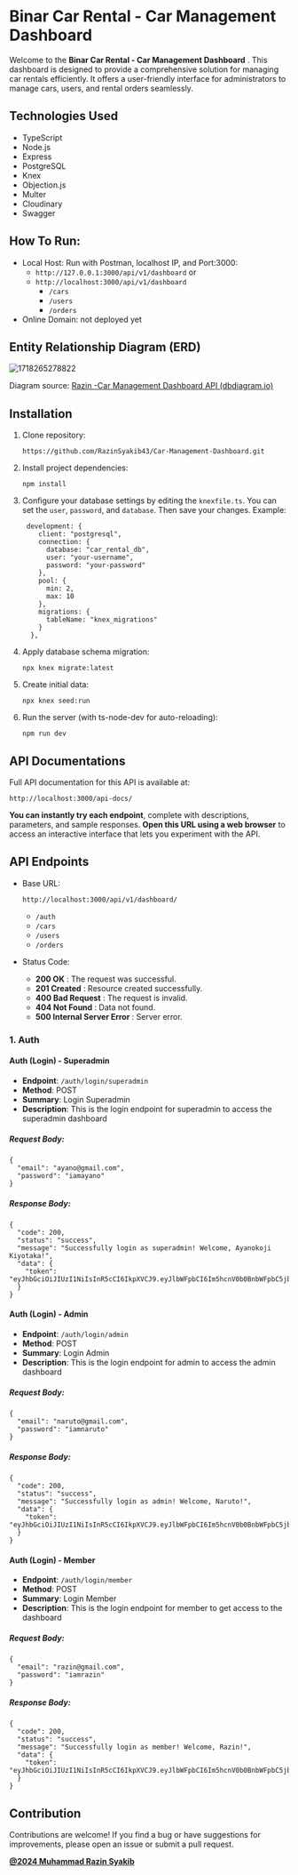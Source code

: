 # Binar Car Rental - Car Management Dashboard

Welcome to the **Binar Car Rental - Car Management Dashboard** . This dashboard is designed to provide a comprehensive solution for managing car rentals efficiently. It offers a user-friendly interface for administrators to manage cars, users, and rental orders seamlessly.

## Technologies Used

- TypeScript
- Node.js
- Express
- PostgreSQL
- Knex
- Objection.js
- Multer
- Cloudinary
- Swagger

## How To Run:

- Local Host: Run with Postman, localhost IP, and Port:3000:
  - `http://127.0.0.1:3000/api/v1/dashboard` or
  - `http://localhost:3000/api/v1/dashboard`
    - `/cars`
    - `/users`
    - `/orders`
- Online Domain: not deployed yet

## Entity Relationship Diagram (ERD)

![1718265278822](image/README/1718265278822.png)

Diagram source: [Razin -Car Management Dashboard API (dbdiagram.io)](https://dbdiagram.io/d/Razin-Car-Management-Dashboard-API-666aa385a179551be6c66564)

## Installation

1. Clone repository:

   ```
   https://github.com/RazinSyakib43/Car-Management-Dashboard.git
   ```

2. Install project dependencies:

   ```
   npm install
   ```

3. Configure your database settings by editing the `knexfile.ts`. You can set the `user`, `password`, and `database`. Then save your changes. Example:

   ```
    development: {
       client: "postgresql",
       connection: {
         database: "car_rental_db",
         user: "your-username",
         password: "your-password"
       },
       pool: {
         min: 2,
         max: 10
       },
       migrations: {
         tableName: "knex_migrations"
       }
     },
   ```

4. Apply database schema migration:

   ```
   npx knex migrate:latest
   ```

5. Create initial data:

   ```
   npx knex seed:run
   ```

6. Run the server (with ts-node-dev for auto-reloading):

   ```
   npm run dev
   ```

## API Documentations

Full API documentation for this API is available at:

```
http://localhost:3000/api-docs/
```

**You can instantly try each endpoint**, complete with descriptions, parameters, and sample responses. **Open this URL using a web browser** to access an interactive interface that lets you experiment with the API.

## API Endpoints

- Base URL:

  ```
  http://localhost:3000/api/v1/dashboard/
  ```

  - `/auth`
  - `/cars`
  - `/users`
  - `/orders`

- Status Code:

  - **200 OK** : The request was successful.
  - **201 Created** : Resource created successfully.
  - **400 Bad Request** : The request is invalid.
  - **404 Not Found** : Data not found.
  - **500 Internal Server Error** : Server error.

### 1. Auth

#### Auth (Login) - Superadmin

- **Endpoint**: `/auth/login/superadmin`
- **Method**: POST
- **Summary**: Login Superadmin
- **Description**: This is the login endpoint for superadmin to access the superadmin dashboard

##### Request Body:

```
{
  "email": "ayano@gmail.com",
  "password": "iamayano"
}
```

##### Response Body:

```
{
  "code": 200,
  "status": "success",
  "message": "Successfully login as superadmin! Welcome, Ayanokoji Kiyotaka!",
  "data": {
    "token": "eyJhbGciOiJIUzI1NiIsInR5cCI6IkpXVCJ9.eyJlbWFpbCI6Im5hcnV0b0BnbWFpbC5jb20iLCJpYXQiOjE3MTgzNjA5NjUsImV4cCI6MTcxODQ0NzM2NX0.tLawICmoS0oAO7DFL0yo9efvhOJsWpX5S4jdla1yNvo"
  }
}
```

#### Auth (Login) - Admin

- **Endpoint**: `/auth/login/admin`
- **Method**: POST
- **Summary**: Login Admin
- **Description**: This is the login endpoint for admin to access the admin dashboard

##### Request Body:

```
{
  "email": "naruto@gmail.com",
  "password": "iamnaruto"
}
```

##### Response Body:

```
{
  "code": 200,
  "status": "success",
  "message": "Successfully login as admin! Welcome, Naruto!",
  "data": {
    "token": "eyJhbGciOiJIUzI1NiIsInR5cCI6IkpXVCJ9.eyJlbWFpbCI6Im5hcnV0b0BnbWFpbC5jb20iLCJpYXQiOjE3MTgzNjA5NjUsImV4cCI6MTcxODQ0NzM2NX0.tLawICmoS0oAO7DFL0yo9efvhOJsWpX5S4jdla1yNvo"
  }
}

```

#### Auth (Login) - Member

- **Endpoint**: `/auth/login/member`
- **Method**: POST
- **Summary**: Login Member
- **Description**: This is the login endpoint for member to get access to the dashboard

##### Request Body:

```
{
  "email": "razin@gmail.com",
  "password": "iamrazin"
}

```

##### Response Body:

```
{
  "code": 200,
  "status": "success",
  "message": "Successfully login as member! Welcome, Razin!",
  "data": {
    "token": "eyJhbGciOiJIUzI1NiIsInR5cCI6IkpXVCJ9.eyJlbWFpbCI6Im5hcnV0b0BnbWFpbC5jb20iLCJpYXQiOjE3MTgzNjA5NjUsImV4cCI6MTcxODQ0NzM2NX0.tLawICmoS0oAO7DFL0yo9efvhOJsWpX5S4jdla1yNvo"
  }
}

```

## Contribution

Contributions are welcome! If you find a bug or have suggestions for improvements, please open an issue or submit a pull request.

[**@2024 Muhammad Razin Syakib**](https://www.linkedin.com/in/muhammad-razin-syakib/)
